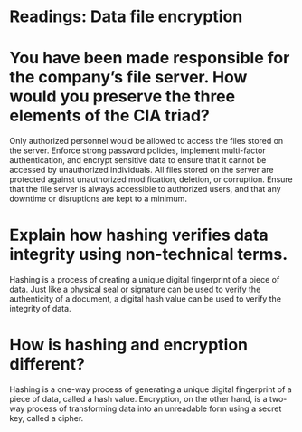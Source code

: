 # Readings: Data file encryption


# You have been made responsible for the company’s file server. How would you preserve the three elements of the CIA triad?
Only authorized personnel would be allowed to access the files stored on the server. Enforce strong password policies, implement multi-factor authentication, and encrypt sensitive data to ensure that it cannot be accessed by unauthorized individuals. All files stored on the server are protected against unauthorized modification, deletion, or corruption. Ensure that the file server is always accessible to authorized users, and that any downtime or disruptions are kept to a minimum. 

# Explain how hashing verifies data integrity using non-technical terms.
Hashing is a process of creating a unique digital fingerprint of a piece of data.  Just like a physical seal or signature can be used to verify the authenticity of a document, a digital hash value can be used to verify the integrity of data.

# How is hashing and encryption different?
Hashing is a one-way process of generating a unique digital fingerprint of a piece of data, called a hash value. Encryption, on the other hand, is a two-way process of transforming data into an unreadable form using a secret key, called a cipher. 